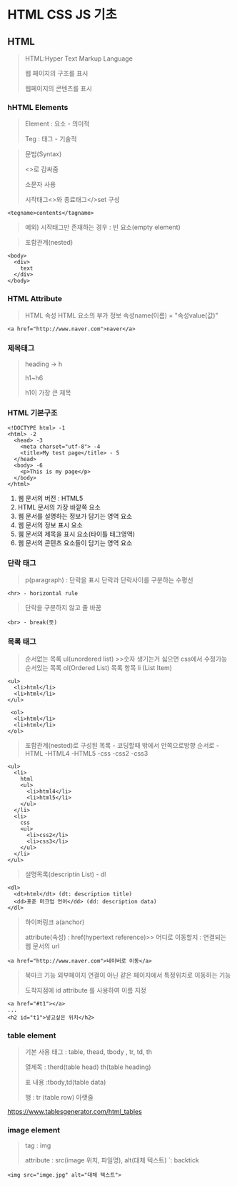 # HTML CSS JS 기초

## HTML

> HTML:Hyper Text Markup Language
> 
> 웹 페이지의 구조를 표시
> 
> 웹페이지의 콘텐츠를 표시
> 
### hHTML Elements

> Element : 요소 - 의미적
>
> Teg : 태그 - 기술적

> 문법(Syntax)
> 
> <>로 감싸줌
> 
> 소문자 사용
>
> 시작태그<>와 종료태그</>set 구성
```
<tegname>contents</tagname>
```
>
> 예외) 시작태그만 존재하는 경우 : 빈 요소(empty element)

> 포함관계(nested)
```
<body>
  <div>
    text
  </div>
</body>
```

### HTML Attribute

> HTML 속성
> HTML 요소의 부가 정보
> 속성name(이름) = "속성value(값)"

```
<a href="http://www.naver.com">naver</a>
```

### 제목태그

> heading -> h
>
> h1~h6
>
>h1이 가장 큰 제목

### HTML 기본구조

```
<!DOCTYPE html> -1
<html> -2
  <head> -3
    <meta charset="utf-8"> -4
    <title>My test page</title> - 5
  </head>
  <body> -6
    <p>This is my page</p>
  </body>
</html>
```

1. 웹 문서의 버전 : HTML5
2. HTML 문서의 가장 바깥쪽 요소
3. 웹 문서를 설명하는 정보가 담기는 영역 요소
4. 웹 문서의 정보 표시 요소
5. 웸 문서의 제목을 표시 요소(타이틀 태그영역)
6. 웹 문서의 콘텐츠 요소들이 담기는 영역 요소

### 단락 태그

> p(paragraph) : 단락을 표시
> 단락과 단락사이를 구분하는 수평선
```
<hr> - horizontal rule
```
> 단락을 구분하지 않고 줄 바꿈
```
<br> - break(뜻)
```
### 목록 태그

> 순서없는 목록 ul(unordered list) >>숫자 생기는거 싫으면 css에서 수정가능
> 순서있는 목록 ol(Ordered List)
> 목록 항목 li (List Item)

```
<ul>
  <li>html</li>
  <li>html</li>
</ul>
  
 <ol>
  <li>html</li>
  <li>html</li>
</ol> 
```
> 포함관계(nested)로 구성된 목록 - 코딩할때 밖에서 안쪽으로방향 순서로
-HTML
  -HTML4
  -HTML5
-css
  -css2
  -css3
  ```
  <ul>
    <li>
      html
      <ul>
        <li>html4</li>
        <li>html5</li>
      </ul>
    </li>
    <li>
      css
      <ul>
        <li>css2</li>
        <li>css3</li>
      </ul>
    </li>
  </ul>
  ```

> 설명목록(descriptin List) - dl

```
<dl>
  <dt>html</dt> (dt: description title)
  <dd>표준 마크업 언어</dd> (dd: description data)
</dl>
```

> 하이퍼링크 a(anchor)
> 
> attribute(속성) : href(hypertext reference)>> 어디로 이동할지 : 연결되는 웹 문서의 url
```
<a href="http://www.naver.com">네이버로 이동</a>
```
> 북마크 기능
> 외부페이지 연결이 아닌 같은 페이지에서 특정위치로 이동하는 기능
> 
> 도착지점에 id attribute 를 사용하여 이름 지정
```
<a href="#t1"></a>
...
<h2 id="t1">넣고싶은 위치</h2>
```

### table element
>기본 사용 태그 : table, thead, tbody , tr, td, th
>
>열제목 : therd(table head) th(table heading)
>
>표 내용 :tbody,td(table data)
>
>행 : tr (table row) 아랫줄 
>
https://www.tablesgenerator.com/html_tables

### image element
> tag : img
> 
> attribute : src(image 위치, 파일명), alt(대체 텍스트)
`: backtick
```
<img src="imge.jpg" alt="대체 텍스트"> 
```



